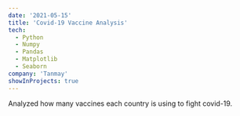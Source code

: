 ```yaml
---
date: '2021-05-15'
title: 'Covid-19 Vaccine Analysis'
tech:
  - Python
  - Numpy
  - Pandas
  - Matplotlib
  - Seaborn
company: 'Tanmay'
showInProjects: true
---
```


Analyzed how many vaccines each country is using to fight covid-19.
